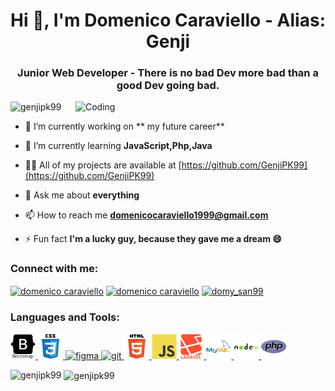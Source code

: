 <h1 align="center">Hi 👋, I'm Domenico Caraviello - Alias: Genji</h1>
<h3 align="center">Junior Web Developer - There is no bad Dev more bad than a good Dev going bad.</h3>
<img style="margin-bottom = 10px; " align="right" alt="Coding" width="400"  src="https://www.uos.ac.uk/sites/www.uos.ac.uk/files/ReubenAnimated.gif">
<p align="left"> <img src="https://komarev.com/ghpvc/?username=genjipk99&label=Profile%20views&color=0e75b6&style=flat-square" alt="genjipk99" /> </p>

- 🔭 I’m currently working on ** my future career**

- 🌱 I’m currently learning **JavaScript,Php,Java**

- 👨‍💻 All of my projects are available at [https://github.com/GenjiPK99](https://github.com/GenjiPK99)

- 💬 Ask me about **everything**

- 📫 How to reach me **domenicocaraviello1999@gmail.com**

- ⚡ Fun fact **I'm a lucky guy, because they gave me a dream 😄**

<h3 align="left">Connect with me:</h3>
<p align="left">
<a href="https://linkedin.com/in/domenico caraviello" target="blank"><img align="center" src="https://raw.githubusercontent.com/rahuldkjain/github-profile-readme-generator/master/src/images/icons/Social/linked-in-alt.svg" alt="domenico caraviello" height="30" width="40" /></a>
<a href="https://fb.com/domenico caraviello" target="blank"><img align="center" src="https://raw.githubusercontent.com/rahuldkjain/github-profile-readme-generator/master/src/images/icons/Social/facebook.svg" alt="domenico caraviello" height="30" width="40" /></a>
<a href="https://instagram.com/domy_san99" target="blank"><img align="center" src="https://raw.githubusercontent.com/rahuldkjain/github-profile-readme-generator/master/src/images/icons/Social/instagram.svg" alt="domy_san99" height="30" width="40" /></a>
</p>

<h3 align="left">Languages and Tools:</h3>
<p align="left"> <a href="https://getbootstrap.com" target="_blank" rel="noreferrer"> <img src="https://raw.githubusercontent.com/devicons/devicon/master/icons/bootstrap/bootstrap-plain-wordmark.svg" alt="bootstrap" width="40" height="40"/> </a> <a href="https://www.w3schools.com/css/" target="_blank" rel="noreferrer"> <img src="https://raw.githubusercontent.com/devicons/devicon/master/icons/css3/css3-original-wordmark.svg" alt="css3" width="40" height="40"/> </a> <a href="https://www.figma.com/" target="_blank" rel="noreferrer"> <img src="https://www.vectorlogo.zone/logos/figma/figma-icon.svg" alt="figma" width="40" height="40"/> </a> <a href="https://git-scm.com/" target="_blank" rel="noreferrer"> <img src="https://www.vectorlogo.zone/logos/git-scm/git-scm-icon.svg" alt="git" width="40" height="40"/> </a> <a href="https://www.w3.org/html/" target="_blank" rel="noreferrer"> <img src="https://raw.githubusercontent.com/devicons/devicon/master/icons/html5/html5-original-wordmark.svg" alt="html5" width="40" height="40"/> </a> <a href="https://developer.mozilla.org/en-US/docs/Web/JavaScript" target="_blank" rel="noreferrer"> <img src="https://raw.githubusercontent.com/devicons/devicon/master/icons/javascript/javascript-original.svg" alt="javascript" width="40" height="40"/> </a> <a href="https://laravel.com/" target="_blank" rel="noreferrer"> <img src="https://raw.githubusercontent.com/devicons/devicon/master/icons/laravel/laravel-plain-wordmark.svg" alt="laravel" width="40" height="40"/> </a> <a href="https://www.mysql.com/" target="_blank" rel="noreferrer"> <img src="https://raw.githubusercontent.com/devicons/devicon/master/icons/mysql/mysql-original-wordmark.svg" alt="mysql" width="40" height="40"/> </a> <a href="https://nodejs.org" target="_blank" rel="noreferrer"> <img src="https://raw.githubusercontent.com/devicons/devicon/master/icons/nodejs/nodejs-original-wordmark.svg" alt="nodejs" width="40" height="40"/> </a> <a href="https://www.php.net" target="_blank" rel="noreferrer"> <img src="https://raw.githubusercontent.com/devicons/devicon/master/icons/php/php-original.svg" alt="php" width="40" height="40"/> </a> </p>

<p><img align="left" src="https://github-readme-stats.vercel.app/api/top-langs?username=genjipk99&show_icons=true&theme=cobalt&title_color=ffffff&text_color=ffffff&cache_seconds=1500&locale=it&layout=compact" alt="genjipk99" /></p>

<p>&nbsp;<img align="center" src="https://github-readme-stats.vercel.app/api?username=genjipk99&show_icons=true&theme=cobalt&title_color=ffffff&text_color=ffffff&cache_seconds=1500&locale=it" alt="genjipk99" /></p>

